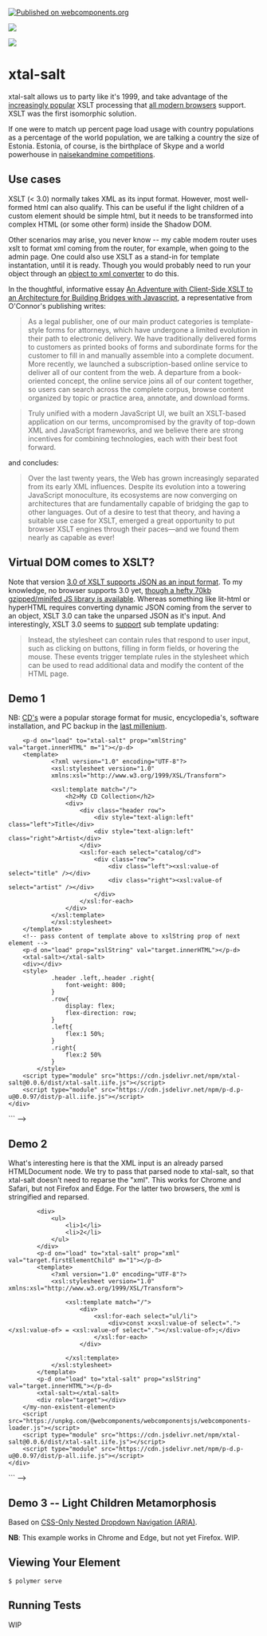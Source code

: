 [![Published on webcomponents.org](https://img.shields.io/badge/webcomponents.org-published-blue.svg)](https://www.webcomponents.org/element/xtal-salt)

<a href="https://nodei.co/npm/xtal-salt/"><img src="https://nodei.co/npm/xtal-salt.png"></a>

<img src="http://img.badgesize.io/https://unpkg.com/xtal-salt@0.0.15/dist/xtal-salt.iife.min.js?compression=gzip">

# xtal-salt

xtal-salt allows us to party like it's 1999, and take advantage of the [increasingly popular](https://www.chromestatus.com/metrics/feature/timeline/popularity/79) XSLT processing that [all modern browsers](https://www.balisage.net/Proceedings/vol21/html/Thompson01/BalisageVol21-Thompson01.html#d8834e412) support.  XSLT was the first isomorphic solution.

If one were to match up percent page load usage with country populations as a percentage of the world population, we are talking a country the size of Estonia.  Estonia, of course, is the birthplace of Skype and a world powerhouse in [naisekandmine competitions](http://www.citypaper.lv/wife-carrying__championships_in_estonia/).

## Use cases

XSLT (< 3.0) normally takes XML as its input format.  However, most well-formed html can also qualify.  This can be useful if the light children of a custom element should be simple html, but it needs to be transformed into complex HTML (or some other form) inside the Shadow DOM.

Other scenarios may arise, you never know -- my cable modem router uses xslt to format xml coming from the router, for example, when going to the admin page.  One could also use XSLT as a stand-in for template instantation, until it is ready.  Though you would probably need to run your object through an [object to xml converter](https://www.npmjs.com/package/object-to-xml) to do this.

In the thoughtful, informative essay [An Adventure with Client-Side XSLT to an Architecture for Building Bridges with Javascript](https://www.balisage.net/Proceedings/vol21/html/Thompson01/BalisageVol21-Thompson01.html), a representative from O'Connor's publishing writes:

>As a legal publisher, one of our main product categories is template-style forms for attorneys, which have undergone a limited evolution in their path to electronic delivery. We have traditionally delivered forms to customers as printed books of forms and subordinate forms for the customer to fill in and manually assemble into a complete document. More recently, we launched a subscription-based online service to deliver all of our content from the web. A departure from a book-oriented concept, the online service joins all of our content together, so users can search across the complete corpus, browse content organized by topic or practice area, annotate, and download forms.

>Truly unified with a modern JavaScript UI, we built an XSLT-based application on our terms, uncompromised by the gravity of top-down XML and JavaScript frameworks, and we believe there are strong incentives for combining technologies, each with their best foot forward. 

and concludes:

>Over the last twenty years, the Web has grown increasingly separated from its early XML influences. Despite its evolution into a towering JavaScript monoculture, its ecosystems are now converging on architectures that are fundamentally capable of bridging the gap to other languages. Out of a desire to test that theory, and having a suitable use case for XSLT, emerged a great opportunity to put browser XSLT engines through their paces—and we found them nearly as capable as ever!

## Virtual DOM comes to XSLT?  

Note that version [3.0 of XSLT supports JSON as an input format](https://www.xml.com/articles/2017/02/14/why-you-should-be-using-xslt-30/).  To my knowledge, no browser supports 3.0 yet, [though a hefty 70kb gzipped/minifed JS library is available](http://www.saxonica.com/download/javascript.xml).  Whereas something like lit-html or hyperHTML requires converting dynamic JSON coming from the server to an object, XSLT 3.0 can take the unparsed JSON as it's input.  And interestingly, XSLT 3.0 seems to [support](http://www.saxonica.com/saxon-js/documentation/index.html) sub template updating:

>Instead, the stylesheet can contain rules that respond to user input, such as clicking on buttons, filling in form fields, or hovering the mouse. These events trigger template rules in the stylesheet which can be used to read additional data and modify the content of the HTML page.



## Demo 1

NB:  [CD's](https://www.w3schools.com/xml/xsl_intro.asp) were a popular storage format for music, encyclopedia's, software installation, and PC backup in the [last millenium](https://www.urbandictionary.com/define.php?term=CD).

<!--
```
<custom-element-demo>
<template>
    <div>
        <template>
            <catalog>
                <cd>
                    <title>Empire Burlesque</title>
                    <artist>Bob Dylan</artist>
                    <country>USA</country>
                    <company>Columbia</company>
                    <price>10.90</price>
                    <year>1985</year>
                </cd>
                <cd>
                    <title>Hide your heart</title>
                    <artist>Bonnie Tyler</artist>
                    <country>UK</country>
                    <company>CBS Records</company>
                    <price>9.90</price>
                    <year>1988</year>
                </cd>
                <cd>
                    <title>Greatest Hits</title>
                    <artist>Dolly Parton</artist>
                    <country>USA</country>
                    <company>RCA</company>
                    <price>9.90</price>
                    <year>1982</year>
                </cd>

            </catalog>
        </template>
        <!-- Pass down ("p-d") content of template above to xtal-salt's xmlString prop -->
        <p-d on="load" to="xtal-salt" prop="xmlString" val="target.innerHTML" m="1"></p-d>
        <template>
                <?xml version="1.0" encoding="UTF-8"?>
                <xsl:stylesheet version="1.0"
                xmlns:xsl="http://www.w3.org/1999/XSL/Transform">
        
                <xsl:template match="/">
                    <h2>My CD Collection</h2>
                    <div>
                        <div class="header row">
                            <div style="text-align:left" class="left">Title</div>
                            <div style="text-align:left" class="right">Artist</div>
                        </div>
                        <xsl:for-each select="catalog/cd">
                            <div class="row">
                                <div class="left"><xsl:value-of select="title" /></div>
                                <div class="right"><xsl:value-of select="artist" /></div>
                            </div>
                        </xsl:for-each>
                    </div>
                </xsl:template>
                </xsl:stylesheet>
        </template>
        <!-- pass content of template above to xslString prop of next element -->
        <p-d on="load" prop="xslString" val="target.innerHTML"></p-d>
        <xtal-salt></xtal-salt>
        <div></div>
        <style>
                .header .left,.header .right{
                    font-weight: 800;
                }
                .row{
                    display: flex;
                    flex-direction: row;
                }
                .left{
                    flex:1 50%;
                }
                .right{
                    flex:2 50%
                }
            </style>
        <script type="module" src="https://cdn.jsdelivr.net/npm/xtal-salt@0.0.6/dist/xtal-salt.iife.js"></script>
        <script type="module" src="https://cdn.jsdelivr.net/npm/p-d.p-u@0.0.97/dist/p-all.iife.js"></script>
    </div>
</custom-element-demo>
```
-->

## Demo 2

What's interesting here is that the XML input is an already parsed HTMLDocument node.  We try to pass that parsed node to xtal-salt, so that xtal-salt doesn't need to reparse the "xml".  This works for Chrome and Safari, but not Firefox and Edge.  For the latter two browsers, the xml is stringified and reparsed.

<!--
```
<custom-element-demo>
<template>
    <div>
        <my-non-existent-element>
            <!-- "Light Children" -->
            <div>
                <ul>
                    <li>1</li>
                    <li>2</li>
                </ul>
            </div>
            <p-d on="load" to="xtal-salt" prop="xml" val="target.firstElementChild" m="1"></p-d>
            <template>
                <?xml version="1.0" encoding="UTF-8"?>
                <xsl:stylesheet version="1.0" xmlns:xsl="http://www.w3.org/1999/XSL/Transform">

                    <xsl:template match="/">
                        <div>
                            <xsl:for-each select="ul/li">
                                <div>const x<xsl:value-of select="."></xsl:value-of> = <xsl:value-of select="."></xsl:value-of>;</div>
                            </xsl:for-each>
                        </div>

                    </xsl:template>
                </xsl:stylesheet>
            </template>
            <p-d on="load" to="xtal-salt" prop="xslString" val="target.innerHTML"></p-d>
            <xtal-salt></xtal-salt>
            <div role="target"></div>
        </my-non-existent-element>
        <script src="https://unpkg.com/@webcomponents/webcomponentsjs/webcomponents-loader.js"></script>
        <script type="module" src="https://cdn.jsdelivr.net/npm/xtal-salt@0.0.6/dist/xtal-salt.iife.js"></script>
        <script type="module" src="https://cdn.jsdelivr.net/npm/p-d.p-u@0.0.97/dist/p-all.iife.js"></script>
    </div>
</template>
</custom-element-demo>
```
-->

## Demo 3 -- Light Children Metamorphosis

Based on [CSS-Only Nested Dropdown Navigation (ARIA)](https://codepen.io/gabriellewee/pen/oWyObX).

**NB**:  This example works in Chrome and Edge, but not yet Firefox.  WIP.

<!--
```
<custom-element-demo>
<template>
  <div style="height:100%">


    <co-depends-nested-dropdown style="height:100%">
      <details>
        <summary label-id="menu">Menu</summary>
        <details>
          <summary label-id="shop">Shop</summary>
          <a>Tops</a>
          <a>Bottoms</a>
          <a>Shoes</a>
          <a>Accessories</a>
          <a>Sales</a>
        </details>
        <a>Blog</a>
        <a>About</a>
        <a>Contact</a>
      </details>
      <p-d on="load" to="xtal-salt" prop="xml" val="target"></p-d>
      <textarea style="display:none">
        <xsl:stylesheet version="1.0" xmlns:xsl="http://www.w3.org/1999/XSL/Transform">
            <xsl:template match="/">
              <template slot="template">
                <xsl:apply-templates select="details">
                  <xsl:with-param name="list-id">nav</xsl:with-param>
                  <xsl:with-param name="input-role">button</xsl:with-param>
                  <xsl:with-param name="tabindex">1</xsl:with-param>
                </xsl:apply-templates>
              </template>
            </xsl:template>
            <xsl:template match="details">
                <xsl:param name="list-id"></xsl:param>
                <xsl:param name="input-role"></xsl:param>
                <xsl:param name="tabindex"></xsl:param>
                <xsl:variable name="label-class">
                  <xsl:choose>
                    <xsl:when test="$list-id = 'nav'">down</xsl:when>
                    <xsl:otherwise>right</xsl:otherwise>
                  </xsl:choose>
                </xsl:variable>
                <xsl:variable name="link-id">link-<xsl:value-of select="summary/@label-id"></xsl:value-of></xsl:variable>
                <input aria-controls="{$list-id}" aria-haspopup='true' aria-labelledby="{summary/@label-id}" id="{$link-id}"
                    role="{$input-role}" tabindex="{$tabindex}" type="checkbox"/>
                <label class="{$label-class}" for="{$link-id}" id="{summary/@label-id}" role="none" tabindex="-1"><xsl:value-of select="summary"></xsl:value-of></label>
                <ul aria-labelledby="{summary/@label-id}" id="{$list-id}" role="menu">
                  <li role="none">
                      <xsl:apply-templates select="details">
                        <xsl:with-param name="list-id">nest</xsl:with-param>
                        <xsl:with-param name="input-role">menu</xsl:with-param>
                        <xsl:with-param name="tabindex" select="$tabindex + 1"></xsl:with-param>
                      </xsl:apply-templates>
                  </li>
                  <xsl:for-each select="a">
                      <li role="none">
                          <a role="menuitem" tabindex="{$tabindex + 2}"><xsl:value-of select="."/></a>
                        </li>
                  </xsl:for-each>
                </ul>
              
            </xsl:template>
    
        </xsl:stylesheet>
      </textarea>
      <p-d on="load" prop="xslString" val="target.value"></p-d>
      <xtal-salt></xtal-salt>
    </co-depends-nested-dropdown>
    <script src="https://unpkg.com/@webcomponents/webcomponentsjs/webcomponents-loader.js"></script>
    <script type="module" src="https://cdn.jsdelivr.net/npm/xtal-salt@0.0.11/dist/xtal-salt.iife.js"></script>
    <script type="module" src="https://cdn.jsdelivr.net/npm/co-depends@0.0.18/nested-dropdown/dist/nested-dropdown.iife.js"></script>
    <script type="module" src="https://cdn.jsdelivr.net/npm/p-d.p-u@0.0.97/dist/p-all.iife.js"></script>
  </div>
</template>
</custom-element-demo>
```
-->

## Viewing Your Element

```
$ polymer serve
```

## Running Tests

WIP